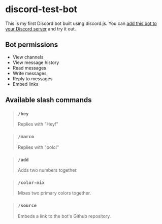 # discord-test-bot

This is my first Discord bot built using discord.js. You can [add this bot to your Discord server](https://discord.com/api/oauth2/authorize?client_id=1097661863573070004&permissions=139586956352&scope=bot%20applications.commands) and try it out.

## Bot permissions

- View channels
- View message history
- Read messages
- Write messages
- Reply to messages
- Embed links

## Available slash commands

> ### `/hey`
>
> Replies with "Hey!"

> ### `/marco`
>
> Replies with "polo!"

> ### `/add`
>
> Adds two numbers together.

> ### `/color-mix`
>
> Mixes two primary colors together.

> ### `/source`
>
> Embeds a link to the bot's Github repository.
